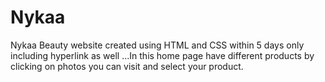 # Nykaa
Nykaa Beauty website created using HTML and CSS  within 5 days only including hyperlink as well ...In this home page have different products by clicking on photos you can visit and select your product.
